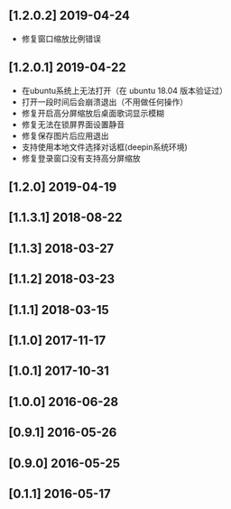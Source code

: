 ## [1.2.0.2] 2019-04-24

*  修复窗口缩放比例错误

## [1.2.0.1] 2019-04-22

*  在ubuntu系统上无法打开（在 ubuntu 18.04 版本验证过）
*  打开一段时间后会崩溃退出（不用做任何操作）
*  修复开启高分屏缩放后桌面歌词显示模糊
*  修复无法在锁屏界面设置静音
*  修复保存图片后应用退出
*  支持使用本地文件选择对话框(deepin系统环境)
*  修复登录窗口没有支持高分屏缩放

## [1.2.0] 2019-04-19


## [1.1.3.1] 2018-08-22


## [1.1.3] 2018-03-27


## [1.1.2] 2018-03-23


## [1.1.1] 2018-03-15


## [1.1.0] 2017-11-17


## [1.0.1] 2017-10-31


## [1.0.0] 2016-06-28


## [0.9.1] 2016-05-26


## [0.9.0] 2016-05-25


## [0.1.1] 2016-05-17



